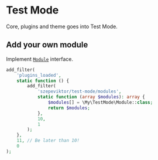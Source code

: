 # Test Mode

Core, plugins and theme goes into Test Mode.

## Add your own module

Implement
[`Module`](https://github.com/szepeviktor/test-mode/blob/master/src/Modules/Module.php)
interface.

```php
add_filter(
    'plugins_loaded',
    static function () {
        add_filter(
            'szepeviktor/test-mode/modules',
            static function (array $modules): array {
                $modules[] = \My\TestMode\Module::class;
                return $modules;
            },
            10,
            1
        );
    },
    11, // Be later than 10!
    0
);
```
